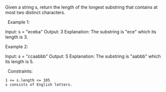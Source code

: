 Given a string s, return the length of the longest substring that contains at most two distinct characters.

 
Example 1:

Input: s = "eceba"
Output: 3
Explanation: The substring is "ece" which its length is 3.


Example 2:

Input: s = "ccaabbb"
Output: 5
Explanation: The substring is "aabbb" which its length is 5.


 
Constraints:


	1 <= s.length <= 105
	s consists of English letters.

